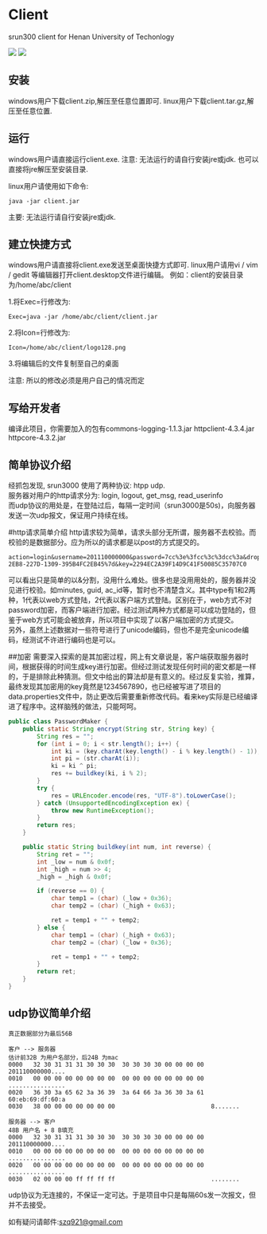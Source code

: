 Client
=======

srun300 client for Henan University of Techonlogy<br>

![](https://github.com/hauter/client/blob/master/view/view.png)
![](https://github.com/hauter/client/blob/master/view/view1.png)

安装
---------------------------
windows用户下载client.zip,解压至任意位置即可.
linux用户下载client.tar.gz,解压至任意位置.

运行
------------------------------
windows用户请直接运行client.exe.
注意: 无法运行的请自行安装jre或jdk. 也可以直接将jre解压至安装目录.

linux用户请使用如下命令: 
```
java -jar client.jar
```
主要: 无法运行请自行安装jre或jdk.

建立快捷方式
--------------------------------
windows用户请直接将client.exe发送至桌面快捷方式即可.
linux用户请用vi / vim / gedit 等编辑器打开client.desktop文件进行编辑。
例如：client的安装目录为/home/abc/client

1.将Exec=行修改为:
```
Exec=java -jar /home/abc/client/client.jar
```

2.将Icon=行修改为:
```
Icon=/home/abc/client/logo128.png
```

3.将编辑后的文件复制至自己的桌面

注意: 所以的修改必须是用户自己的情况而定


写给开发者
-----------
编译此项目，你需要加入的包有commons-logging-1.1.3.jar  httpclient-4.3.4.jar  httpcore-4.3.2.jar


简单协议介绍
------------
经抓包发现, srun3000 使用了两种协议: htpp udp.<br>
服务器对用户的http请求分为: login, logout, get_msg, read_userinfo <br>
而udp协议的用处是，在登陆过后，每隔一定时间（srun3000是50s)，向服务器发送一次udp报文，保证用户持续在线。

#http请求简单介绍
http请求较为简单，请求头部分无所谓，服务器不去校验。而校验的是数据部分。应为所以的请求都是以post的方式提交的。<br>
```
action=login&username=201110000000&password=7cc%3e%3fcc%3c%3dcc%3a&drop=0&pop=1&type=2&n=117&ip=1947734188&mbytes=0&minutes=0&ac_id=6&mac=60%3aeb%3a69%3adf%3a60%3aa8&cguid=%7b21ACD077-2EB8-227D-1309-395B4FC2EB45%7d&key=2294EC2A39F14D9C41F50085C35707C0
```
可以看出只是简单的以&分割，没用什么难处。很多也是没用用处的，服务器并没见进行校验。如minutes, guid, ac_id等，暂时也不清楚含义。其中type有1和2两种，1代表以web方式登陆，2代表以客户端方式登陆。区别在于，web方式不对password加密，而客户端进行加密。经过测试两种方式都是可以成功登陆的，但鉴于web方式可能会被放弃，所以项目中实现了以客户端加密的方式提交。<br>
另外，虽然上述数据对一些符号进行了unicode编码，但也不是完全unicode编码，经测试不许进行编码也是可以。<br>

##加密
需要深入探索的是其加密过程，网上有文章说是，客户端获取服务器时间，根据获得的时间生成key进行加密。但经过测试发现任何时间的密文都是一样的，于是排除此种猜测。但文中给出的算法却是有意义的。经过反复实验，推算，最终发现其加密用的key竟然是1234567890，也已经被写进了项目的data.properties文件中，防止更改后需要重新修改代码。看来key实际是已经编译进了程序中。这样脑残的做法，只能呵呵。<br>

```java
public class PasswordMaker {
    public static String encrypt(String str, String key) {
        String res = "";
        for (int i = 0; i < str.length(); i++) {
            int ki = (key.charAt(key.length() - i % key.length() - 1));
            int pi = (str.charAt(i));
            ki = ki ^ pi;
            res += buildkey(ki, i % 2);
        }
        try {
            res = URLEncoder.encode(res, "UTF-8").toLowerCase();
        } catch (UnsupportedEncodingException ex) {
            throw new RuntimeException();
        }
        return res;
    }

    public static String buildkey(int num, int reverse) {
        String ret = "";
        int _low = num & 0x0f;
        int _high = num >> 4;
        _high = _high & 0x0f;

        if (reverse == 0) {
            char temp1 = (char) (_low + 0x36);
            char temp2 = (char) (_high + 0x63);

            ret = temp1 + "" + temp2;
        } else {
            char temp1 = (char) (_high + 0x63);
            char temp2 = (char) (_low + 0x36);

            ret = temp1 + "" + temp2;
        }
        return ret;
    }
}

```



udp协议简单介绍
--------------
```
真正数据部分为最后56B

客户 --> 服务器
估计前32B 为用户名部分，后24B 为mac
0000   32 30 31 31 31 30 30 30 	30 30 30 30 00 00 00 00  201110000000....
0010   00 00 00 00 00 00 00 00 	00 00 00 00 00 00 00 00  ................
0020   36 30 3a 65 62 3a 36 39 	3a 64 66 3a 36 30 3a 61  60:eb:69:df:60:a
0030   38 00 00 00 00 00 00 00         	                 8.......

服务器 --> 客户
48B 用户名 + 8 B填充
0000   32 30 31 31 31 30 30 30 	30 30 30 30 00 00 00 00  201110000000....
0010   00 00 00 00 00 00 00 00 	00 00 00 00 00 00 00 00  ................
0020   00 00 00 00 00 00 00 00 	00 00 00 00 00 00 00 00  ................
0030   02 00 00 00 ff ff ff ff 	                         ........
```
udp协议为无连接的，不保证一定可达。于是项目中只是每隔60s发一次报文，但并不去接受。



如有疑问请邮件:szq921@gmail.com
